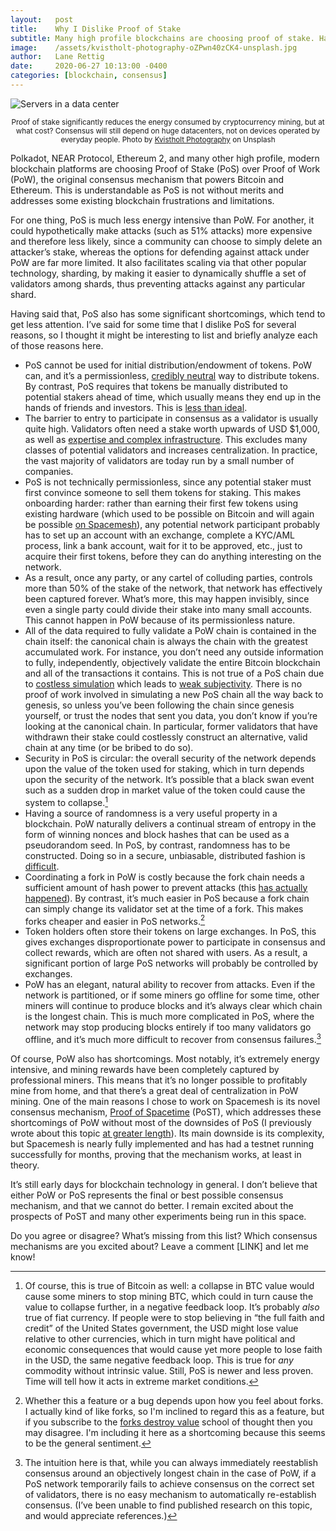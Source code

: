 ```yaml
---
layout:   post
title:    Why I Dislike Proof of Stake
subtitle: Many high profile blockchains are choosing proof of stake. Have they considered all of the implications of this choice?
image:    /assets/kvistholt-photography-oZPwn40zCK4-unsplash.jpg
author:   Lane Rettig
date:     2020-06-27 10:13:00 -0400
categories: [blockchain, consensus]
---
```

![Servers in a data center]({{page.image}})

<p style="text-align: center"><sub>Proof of stake significantly reduces the energy consumed by cryptocurrency mining, but at what cost? Consensus will still depend on huge datacenters, not on devices operated by everyday people. Photo by <a href="https://unsplash.com/@freeche?utm_source=unsplash&utm_medium=referral&utm_content=creditCopyText">Kvistholt Photography</a> on Unsplash</sub></p>

Polkadot, NEAR Protocol, Ethereum 2, and many other high profile, modern blockchain platforms are choosing Proof of Stake (PoS) over Proof of Work (PoW), the original consensus mechanism that powers Bitcoin and Ethereum. This is understandable as PoS is not without merits and addresses some existing blockchain frustrations and limitations.

For one thing, PoS is much less energy intensive than PoW. For another, it could hypothetically make attacks (such as 51% attacks) more expensive and therefore less likely, since a community can choose to simply delete an attacker’s stake, whereas the options for defending against attack under PoW are far more limited. It also facilitates scaling via that other popular technology, sharding, by making it easier to dynamically shuffle a set of validators among shards, thus preventing attacks against any particular shard.

Having said that, PoS also has some significant shortcomings, which tend to get less attention. I’ve said for some time that I dislike PoS for several reasons, so I thought it might be interesting to list and briefly analyze each of those reasons here.

*   PoS cannot be used for initial distribution/endowment of tokens. PoW can, and it’s a permissionless, [credibly neutral](https://nakamoto.com/credible-neutrality/) way to distribute tokens. By contrast, PoS requires that tokens be manually distributed to potential stakers ahead of time, which usually means they end up in the hands of friends and investors. This is [less than ideal](/blockchain/economics/society/2020/05/02/to-share-or-not-to-share.html).
*   The barrier to entry to participate in consensus as a validator is usually quite high. Validators often need a stake worth upwards of USD $1,000, as well as [expertise and complex infrastructure](https://docs.celo.org/getting-started/mainnet/running-a-validator-in-mainnet). This excludes many classes of potential validators and increases centralization. In practice, the vast majority of validators are today run by a small number of companies.
*   PoS is not technically permissionless, since any potential staker must first convince someone to sell them tokens for staking. This makes onboarding harder: rather than earning their first few tokens using existing hardware (which used to be possible on Bitcoin and will again be possible [on Spacemesh](https://spacemesh.io/faq/#decentralization)), any potential network participant probably has to set up an account with an exchange, complete a KYC/AML process, link a bank account, wait for it to be approved, etc., just to acquire their first tokens, before they can do anything interesting on the network.
*   As a result, once any party, or any cartel of colluding parties, controls more than 50% of the stake of the network, that network has effectively been captured forever. What’s more, this may happen invisibly, since even a single party could divide their stake into many small accounts. This cannot happen in PoW because of its permissionless nature.
*   All of the data required to fully validate a PoW chain is contained in the chain itself: the canonical chain is always the chain with the greatest accumulated work. For instance, you don’t need any outside information to fully, independently, objectively validate the entire Bitcoin blockchain and all of the transactions it contains. This is not true of a PoS chain due to [costless simulation](https://www.cs.cornell.edu/~iddo/CoAslides.pdf) which leads to [weak subjectivity](https://blog.ethereum.org/2014/11/25/proof-stake-learned-love-weak-subjectivity/). There is no proof of work involved in simulating a new PoS chain all the way back to genesis, so unless you’ve been following the chain since genesis yourself, or trust the nodes that sent you data, you don’t know if you’re looking at the canonical chain. In particular, former validators that have withdrawn their stake could costlessly construct an alternative, valid chain at any time (or be bribed to do so).
*   Security in PoS is circular: the overall security of the network depends upon the value of the token used for staking, which in turn depends upon the security of the network. It’s possible that a black swan event such as a sudden drop in market value of the token could cause the system to collapse.[^1]
*   Having a source of randomness is a very useful property in a blockchain. PoW naturally delivers a continual stream of entropy in the form of winning nonces and block hashes that can be used as a pseudorandom seed. In PoS, by contrast, randomness has to be constructed. Doing so in a secure, unbiasable, distributed fashion is [difficult](https://ethresear.ch/t/minimal-vdf-randomness-beacon/3566).
*   Coordinating a fork in PoW is costly because the fork chain needs a sufficient amount of hash power to prevent attacks (this [has actually happened](https://cointelegraph.com/news/ethereum-classic-51-attack-the-reality-of-proof-of-work)). By contrast, it’s much easier in PoS because a fork chain can simply change its validator set at the time of a fork. This makes forks cheaper and easier in PoS networks.[^2]
*   Token holders often store their tokens on large exchanges. In PoS, this gives exchanges disproportionate power to participate in consensus and collect rewards, which are often not shared with users. As a result, a significant portion of large PoS networks will probably be controlled by exchanges.
*   PoW has an elegant, natural ability to recover from attacks. Even if the network is partitioned, or if some miners go offline for some time, other miners will continue to produce blocks and it’s always clear which chain is the longest chain. This is much more complicated in PoS, where the network may stop producing blocks entirely if too many validators go offline, and it’s much more difficult to recover from consensus failures.[^3]

Of course, PoW also has shortcomings. Most notably, it’s extremely energy intensive, and mining rewards have been completely captured by professional miners. This means that it’s no longer possible to profitably mine from home, and that there’s a great deal of centralization in PoW mining. One of the main reasons I chose to work on Spacemesh is its novel consensus mechanism, [Proof of Spacetime](http://protocol.spacemesh.io/#/mining/01-overview) (PoST), which addresses these shortcomings of PoW without most of the downsides of PoS (I previously wrote about this topic [at greater length](https://spacemesh.io/a-new-human-chain/)). Its main downside is its complexity, but Spacemesh is nearly fully implemented and has had a testnet running successfully for months, proving that the mechanism works, at least in theory.

It’s still early days for blockchain technology in general. I don’t believe that either PoW or PoS represents the final or best possible consensus mechanism, and that we cannot do better. I remain excited about the prospects of PoST and many other experiments being run in this space.

Do you agree or disagree? What’s missing from this list? Which consensus mechanisms are you excited about? Leave a comment [LINK] and let me know!

[^1]: Of course, this is true of Bitcoin as well: a collapse in BTC value would cause some miners to stop mining BTC, which could in turn cause the value to collapse further, in a negative feedback loop. It’s probably _also_ true of fiat currency. If people were to stop believing in “the full faith and credit” of the United States government, the USD might lose value relative to other currencies, which in turn might have political and economic consequences that would cause yet more people to lose faith in the USD, the same negative feedback loop. This is true for _any_ commodity without intrinsic value. Still, PoS is newer and less proven. Time will tell how it acts in extreme market conditions.

[^2]: Whether this a feature or a bug depends upon how you feel about forks. I actually kind of like forks, so I'm inclined to regard this as a feature, but if you subscribe to the [forks destroy value](https://www.reddit.com/r/Bitcoin/comments/9xf67p/forks_destroy_value_overall/) school of thought then you may disagree. I'm including it here as a shortcoming because this seems to be the general sentiment.

[^3]: The intuition here is that, while you can always immediately reestablish consensus around an objectively longest chain in the case of PoW, if a PoS network temporarily fails to achieve consensus on the correct set of validators, there is no easy mechanism to automatically re-establish consensus. (I’ve been unable to find published research on this topic, and would appreciate references.)
